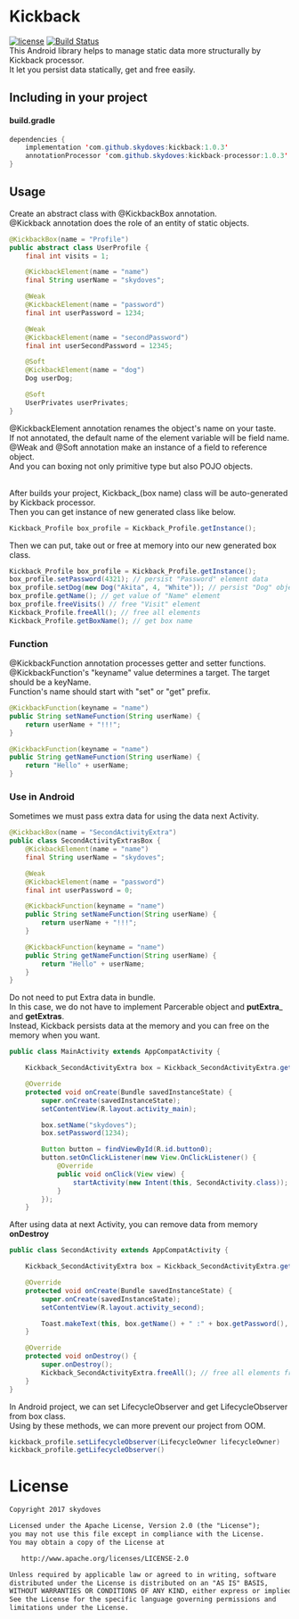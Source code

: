# Kickback
[![license](https://img.shields.io/badge/license-apache%202.0-green.svg)](https://www.apache.org/licenses/LICENSE-2.0.html)
[![Build Status](https://travis-ci.org/battleent/Kickback.svg?branch=master)](https://travis-ci.org/battleent/Kickback) </br>
This Android library helps to manage static data more structurally by Kickback processor.<br>
It let you persist data statically, get and free easily.

## Including in your project
#### build.gradle
```java
dependencies {
    implementation 'com.github.skydoves:kickback:1.0.3'
    annotationProcessor 'com.github.skydoves:kickback-processor:1.0.3'
}
```

## Usage
Create an abstract class with @KickbackBox annotation. <br>
@Kickback annotation does the role of an entity of static objects.

```java
@KickbackBox(name = "Profile")
public abstract class UserProfile {
    final int visits = 1;

    @KickbackElement(name = "name")
    final String userName = "skydoves";

    @Weak
    @KickbackElement(name = "password")
    final int userPassword = 1234;

    @Weak
    @KickbackElement(name = "secondPassword")
    final int userSecondPassword = 12345;

    @Soft
    @KickbackElement(name = "dog")
    Dog userDog;

    @Soft
    UserPrivates userPrivates;
}
```
@KickbackElement annotation renames the object's name on your taste.<br>
If not annotated, the default name of the element variable will be field name.<br>
@Weak and @Soft annotation make an instance of a field to reference object.<br>
And you can boxing not only primitive type but also POJO objects.<br><br>

After builds your project, Kickback_(box name) class will be auto-generated by Kickback processor.<br>
Then you can get instance of new generated class like below.<br>
```java
Kickback_Profile box_profile = Kickback_Profile.getInstance();
```
Then we can put, take out or free at memory into our new generated box class.
```java
Kickback_Profile box_profile = Kickback_Profile.getInstance();
box_profile.setPassword(4321); // persist "Password" element data
box_profile.setDog(new Dog("Akita", 4, "White")); // persist "Dog" object element data
box_profile.getName(); // get value of "Name" element
box_profile.freeVisits() // free "Visit" element
Kickback_Profile.freeAll(); // free all elements
Kickback_Profile.getBoxName(); // get box name
```

### Function
@KickbackFunction annotation processes getter and setter functions.<br>
@KickbackFunction's "keyname" value determines a target. The target should be a keyName.<br>
Function's name should start with "set" or "get" prefix.<br> 

```java
@KickbackFunction(keyname = "name")
public String setNameFunction(String userName) {
    return userName + "!!!";
}

@KickbackFunction(keyname = "name")
public String getNameFunction(String userName) {
    return "Hello" + userName;
}
```

### Use in Android
Sometimes we must pass extra data for using the data next Activity. <br>

```java
@KickbackBox(name = "SecondActivityExtra")
public class SecondActivityExtrasBox {
    @KickbackElement(name = "name")
    final String userName = "skydoves";

    @Weak
    @KickbackElement(name = "password")
    final int userPassword = 0;

    @KickbackFunction(keyname = "name")
    public String setNameFunction(String userName) {
        return userName + "!!!";
    }

    @KickbackFunction(keyname = "name")
    public String getNameFunction(String userName) {
        return "Hello" + userName;
    }
}
```
Do not need to put Extra data in bundle.<br>
In this case, we do not have to implement Parcerable object and __putExtra___ and __getExtras__.<br>
Instead, Kickback persists data at the memory and you can free on the memory when you want.

```java
public class MainActivity extends AppCompatActivity {

    Kickback_SecondActivityExtra box = Kickback_SecondActivityExtra.getInstance();

    @Override
    protected void onCreate(Bundle savedInstanceState) {
        super.onCreate(savedInstanceState);
        setContentView(R.layout.activity_main);

        box.setName("skydoves");
        box.setPassword(1234);

        Button button = findViewById(R.id.button0);
        button.setOnClickListener(new View.OnClickListener() {
            @Override
            public void onClick(View view) {
                startActivity(new Intent(this, SecondActivity.class));
            }
        });
    }

```

After using data at next Activity, you can remove data from memory __onDestroy__

```java
public class SecondActivity extends AppCompatActivity {

    Kickback_SecondActivityExtra box = Kickback_SecondActivityExtra.getInstance();

    @Override
    protected void onCreate(Bundle savedInstanceState) {
        super.onCreate(savedInstanceState);
        setContentView(R.layout.activity_second);

        Toast.makeText(this, box.getName() + " :" + box.getPassword(), Toast.LENGTH_SHORT).show();
    }

    @Override
    protected void onDestroy() {
        super.onDestroy();
        Kickback_SecondActivityExtra.freeAll(); // free all elements from memory
    }
}
```

In Android project, we can set LifecycleObserver and get LifecycleObserver from box class.<br>
Using by these methods, we can more prevent our project from OOM.
```java
kickback_profile.setLifecycleObserver(LifecycleOwner lifecycleOwner)
kickback_profile.getLifecycleObserver()
```

# License
```xml
Copyright 2017 skydoves

Licensed under the Apache License, Version 2.0 (the "License");
you may not use this file except in compliance with the License.
You may obtain a copy of the License at

   http://www.apache.org/licenses/LICENSE-2.0

Unless required by applicable law or agreed to in writing, software
distributed under the License is distributed on an "AS IS" BASIS,
WITHOUT WARRANTIES OR CONDITIONS OF ANY KIND, either express or implied.
See the License for the specific language governing permissions and
limitations under the License.
```
